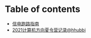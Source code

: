 # Table of contents

* [信电跑路指南](README.md)
* [2021计算机方向夏令营记录@hhubbi](2021-ji-suan-ji-fang-xiang-xia-ling-ying-ji-lu-hhubbi.md)

